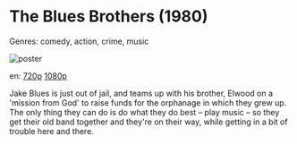 # The Blues Brothers (1980)

Genres: comedy, action, crime, music

![poster](http://image.tmdb.org/t/p/w500/6hesUNBkpVRqBTBw2HlTg0h8b56.jpg)

en:
  [720p](magnet:?xt=urn:btih:C173137CA12D24EFABF5CFD59E8426F3171D9FF3&tr=udp://glotorrents.pw:6969/announce&tr=udp://tracker.opentrackr.org:1337/announce&tr=udp://torrent.gresille.org:80/announce&tr=udp://tracker.openbittorrent.com:80&tr=udp://tracker.coppersurfer.tk:6969&tr=udp://tracker.leechers-paradise.org:6969&tr=udp://p4p.arenabg.ch:1337&tr=udp://tracker.internetwarriors.net:1337)
  [1080p](magnet:?xt=urn:btih:D84CC8CDF6DC6D8F93F071BE701B6DB202A46010&tr=udp://glotorrents.pw:6969/announce&tr=udp://tracker.opentrackr.org:1337/announce&tr=udp://torrent.gresille.org:80/announce&tr=udp://tracker.openbittorrent.com:80&tr=udp://tracker.coppersurfer.tk:6969&tr=udp://tracker.leechers-paradise.org:6969&tr=udp://p4p.arenabg.ch:1337&tr=udp://tracker.internetwarriors.net:1337)
  


Jake Blues is just out of jail, and teams up with his brother, Elwood on a 'mission from God' to raise funds for the orphanage in which they grew up. The only thing they can do is do what they do best – play music – so they get their old band together and they're on their way, while getting in a bit of trouble here and there.